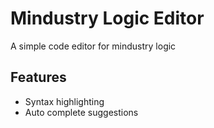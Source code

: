 
# Mindustry Logic Editor

A simple code editor for mindustry logic

## Features

- Syntax highlighting
- Auto complete suggestions
